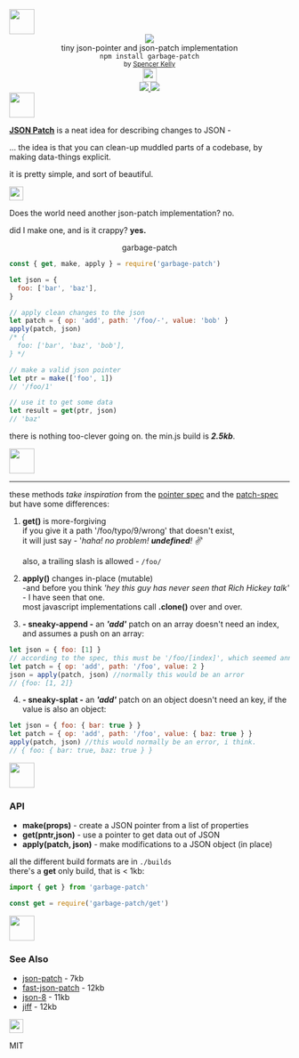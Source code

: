<!-- spacer -->
<img height="45px" src="https://user-images.githubusercontent.com/399657/68221862-17ceb980-ffb8-11e9-87d4-7b30b6488f16.png"/>

<div align="center">
  <img src="https://user-images.githubusercontent.com/399657/68222691-6597f180-ffb9-11e9-8a32-a7f38aa8bded.png"/>
  <div>tiny json-pointer and json-patch implementation</div>
  <div><code>npm install garbage-patch</code></div>
  <div align="center">
    <sub>
      by
      <a href="https://spencermounta.in/">Spencer Kelly</a>
    </sub>
  </div>
  <img height="25px" src="https://user-images.githubusercontent.com/399657/68221862-17ceb980-ffb8-11e9-87d4-7b30b6488f16.png"/>
</div>

<div align="center">
  <div>
    <a href="https://npmjs.org/package/garbage-patch">
     <img src="https://img.shields.io/npm/v/garbage-patch.svg?style=flat-square" />
    </a>
    <a href="https://bundlephobia.com/result?p=garbage-patch">
      <img src="https://badge-size.herokuapp.com/spencermountain/garbage-patch/master/builds/garbage-patch.min.js" />
    </a>
  </div>
</div>
<!-- spacer -->
<img height="45px" src="https://user-images.githubusercontent.com/399657/68221862-17ceb980-ffb8-11e9-87d4-7b30b6488f16.png"/>

**[JSON Patch](http://jsonpatch.com/)** is a neat idea for describing changes to JSON -

... the idea is that you can clean-up muddled parts of a codebase, by making data-things explicit.

it is pretty simple, and sort of beautiful.

<img height="25px" src="https://user-images.githubusercontent.com/399657/68221862-17ceb980-ffb8-11e9-87d4-7b30b6488f16.png"/>

Does the world need another json-patch implementation? no.

did I make one, and is it crappy? **yes.**

<div align="center">garbage-patch</div>

```js
const { get, make, apply } = require('garbage-patch')

let json = {
  foo: ['bar', 'baz'],
}

// apply clean changes to the json
let patch = { op: 'add', path: '/foo/-', value: 'bob' }
apply(patch, json)
/* {
  foo: ['bar', 'baz', 'bob'],
} */

// make a valid json pointer
let ptr = make(['foo', 1])
// '/foo/1'

// use it to get some data
let result = get(ptr, json)
// 'baz'
```

there is nothing too-clever going on. the min.js build is **_2.5kb_**.

<!-- spacer -->
<img height="45px" src="https://user-images.githubusercontent.com/399657/68221862-17ceb980-ffb8-11e9-87d4-7b30b6488f16.png"/>

---

these methods _take inspiration_ from the [pointer spec](https://datatracker.ietf.org/doc/html/rfc6901)
and the [patch-spec](https://datatracker.ietf.org/doc/html/rfc6902) but have some differences:

1. **get()** is more-forgiving<br/>
   if you give it a path '/foo/typo/9/wrong' that doesn't exist,<br/>
   it will just say - '_haha! no problem! **undefined**! ✌_'

   also, a trailing slash is allowed - `/foo/`

2. **apply()** changes in-place (mutable)<br/>
   -and before you think _'hey this guy has never seen that Rich Hickey talk'_ - I have seen that one.<br/>
   most javascript implementations call **.clone()** over and over.<br/>

3. **- sneaky-append -** an **_'add'_** patch on an array doesn't need an index, and assumes a push on an array:

```js
let json = { foo: [1] }
// according to the spec, this must be '/foo/[index]', which seemed annoying
let patch = { op: 'add', path: '/foo', value: 2 }
json = apply(patch, json) //normally this would be an arror
// {foo: [1, 2]}
```

4. **- sneaky-splat -** an **_'add'_** patch on an object doesn't need an key, if the value is also an object:

```js
let json = { foo: { bar: true } }
let patch = { op: 'add', path: '/foo', value: { baz: true } }
apply(patch, json) //this would normally be an error, i think.
// { foo: { bar: true, baz: true } }
```

<img height="45px" src="https://user-images.githubusercontent.com/399657/68221862-17ceb980-ffb8-11e9-87d4-7b30b6488f16.png"/>

### API

- **make(props)** - create a JSON pointer from a list of properties
- **get(pntr,json)** - use a pointer to get data out of JSON
- **apply(patch, json)** - make modifications to a JSON object (in place)

all the different build formats are in `./builds` <br/>
there's a **get** only build, that is < 1kb:

```js
import { get } from 'garbage-patch'
```

```js
const get = require('garbage-patch/get')
```

<img height="45px" src="https://user-images.githubusercontent.com/399657/68221862-17ceb980-ffb8-11e9-87d4-7b30b6488f16.png"/>

### See Also

- [json-patch](https://github.com/dharmafly/jsonpatch.js) - 7kb
- [fast-json-patch](https://github.com/Starcounter-Jack/JSON-Patch/blob/master/dist/fast-json-patch.min.js) - 12kb
- [json-8](https://github.com/sonnyp/JSON8/tree/master/packages/patch) - 11kb
- [jiff](https://github.com/cujojs/jiff) - 12kb

<img height="25px" src="https://user-images.githubusercontent.com/399657/68221862-17ceb980-ffb8-11e9-87d4-7b30b6488f16.png"/>

MIT
